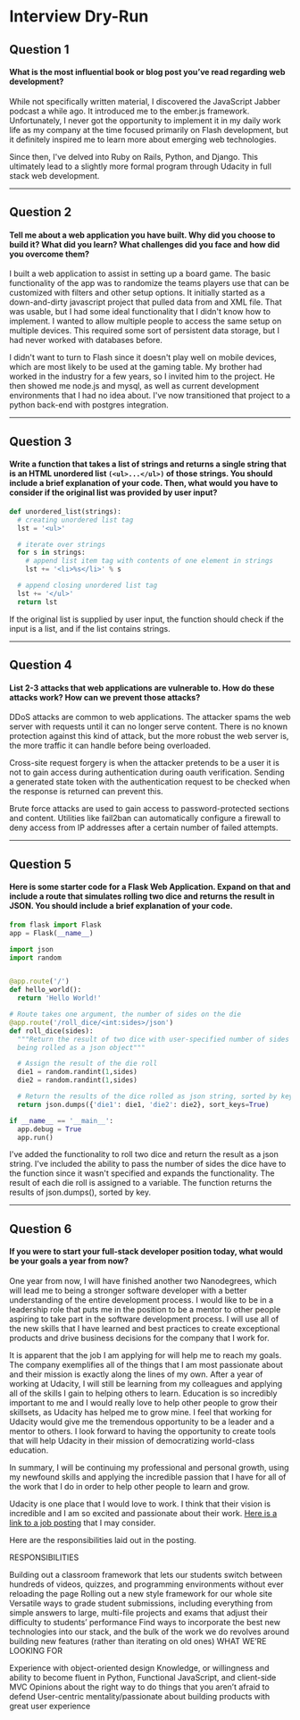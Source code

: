 # Interview Dry-Run

## Question 1
#### What is the most influential book or blog post you’ve read regarding web development?

While not specifically written material, I discovered the JavaScript Jabber podcast a while ago. It introduced me to the ember.js framework. 
Unfortunately, I never got the opportunity to implement it in my daily work life as my company at the time focused primarily on Flash development, 
but it definitely inspired me to learn more about emerging web technologies.

Since then, I've delved into Ruby on Rails, Python, and Django. This ultimately lead to a slightly more formal program through Udacity in full stack web development.

---

## Question 2
#### Tell me about a web application you have built. Why did you choose to build it? What did you learn? What challenges did you face and how did you overcome them?

I built a web application to assist in setting up a board game. The basic functionality of the app was to randomize the teams players use that can be customized with filters and other setup options. 
It initially started as a down-and-dirty javascript project that pulled data from and XML file. That was usable, but I had some ideal functionality that I didn't know how to implement. 
I wanted to allow multiple people to access the same setup on multiple devices. This required some sort of persistent data storage, but I had never worked with databases before.

I didn't want to turn to Flash since it doesn't play well on mobile devices, which are most likely to be used at the gaming table. My brother had worked in the industry for a few years, 
so I invited him to the project. He then showed me node.js and mysql, as well as current development environments that I had no idea about. I've now transitioned that project to a python back-end with postgres integration.

---

## Question 3
#### Write a function that takes a list of strings and returns a single string that is an HTML unordered list `(<ul>...</ul>)` of those strings. You should include a brief explanation of your code. Then, what would you have to consider if the original list was provided by user input?

```python
def unordered_list(strings):
  # creating unordered list tag
  lst = '<ul>'

  # iterate over strings
  for s in strings:
    # append list item tag with contents of one element in strings
    lst += '<li>%s</li>' % s

  # append closing unordered list tag
  lst += '</ul>'
  return lst

```

If the original list is supplied by user input, the function should check if the input is a list, and if the list contains strings.

---

## Question 4
#### List 2-3 attacks that web applications are vulnerable to. How do these attacks work? How can we prevent those attacks?

DDoS attacks are common to web applications. The attacker spams the web server with requests until it can no longer serve content. 
There is no known protection against this kind of attack, but the more robust the web server is, the more traffic it can handle before being overloaded.

Cross-site request forgery is when the attacker pretends to be a user it is not to gain access during authentication during oauth verification. 
Sending a generated state token with the authentication request to be checked when the response is returned can prevent this.

Brute force attacks are used to gain access to password-protected sections and content. Utilities like fail2ban can automatically configure a 
firewall to deny access from IP addresses after a certain number of failed attempts.

---

## Question 5
#### Here is some starter code for a Flask Web Application. Expand on that and include a route that simulates rolling two dice and returns the result in JSON. You should include a brief explanation of your code.

```python
from flask import Flask
app = Flask(__name__)

import json
import random


@app.route('/')
def hello_world():
  return 'Hello World!'

# Route takes one argument, the number of sides on the die
@app.route('/roll_dice/<int:sides>/json')
def roll_dice(sides):
  """Return the result of two dice with user-specified number of sides
  being rolled as a json object"""

  # Assign the result of the die roll
  die1 = random.randint(1,sides)
  die2 = random.randint(1,sides)

  # Return the results of the dice rolled as json string, sorted by key
  return json.dumps({'die1': die1, 'die2': die2}, sort_keys=True)

if __name__ == '__main__':
  app.debug = True
  app.run()

```

I've added the functionality to roll two dice and return the result as a json string. 
I've included the ability to pass the number of sides the dice have to the function since it wasn't specified and expands the functionality. 
The result of each die roll is assigned to a variable. The function returns the results of json.dumps(), sorted by key.

---

## Question 6
#### If you were to start your full-stack developer position today, what would be your goals a year from now? 

One year from now, I will have finished another two Nanodegrees, which will lead me to being a stronger software developer with a better understanding of the entire development process. I would like to be in a leadership role that puts me in the position to be a mentor to other people aspiring to take part in the software development process. I will use all of the new skills that I have learned and best practices to create exceptional products and drive business decisions for the company that I work for.

It is apparent that the job I am applying for will help me to reach my goals. The company exemplifies all of the things that I am most passionate about and their mission is exactly along the lines of my own. After a year of working at Udacity, I will still be learning from my colleagues and applying all of the skills I gain to helping others to learn. Education is so incredibly important to me and I would really love to help other people to grow their skillsets, as Udacity has helped me to grow mine. I feel that working for Udacity would give me the tremendous opportunity to be a leader and a mentor to others. I look forward to having the opportunity to create tools that will help Udacity in their mission of democratizing world-class education.

In summary, I will be continuing my professional and personal growth, using my newfound skills and applying the incredible passion that I have for all of the work that I do in order to help other people to learn and grow.

Udacity is one place that I would love to work. I think that their vision is incredible and I am so excited and passionate about their work. [Here is a link to a job posting](https://jobs.lever.co/udacity/df7fbc8c-c7c9-4cb3-b1de-7d169521da15) that I may consider.

Here are the responsibilities laid out in the posting.

RESPONSIBILITIES

Building out a classroom framework that lets our students switch between hundreds of videos, quizzes, and programming environments without ever reloading the page Rolling out a new style framework for our whole site Versatile ways to grade student submissions, including everything from simple answers to large, multi-file projects and exams that adjust their difficulty to students’ performance Find ways to incorporate the best new technologies into our stack, and the bulk of the work we do revolves around building new features (rather than iterating on old ones) WHAT WE’RE LOOKING FOR

Experience with object-oriented design Knowledge, or willingness and ability to become fluent in Python, Functional JavaScript, and client-side MVC Opinions about the right way to do things that you aren’t afraid to defend User-centric mentality/passionate about building products with great user experience
